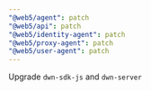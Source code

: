 ```yaml
---
"@web5/agent": patch
"@web5/api": patch
"@web5/identity-agent": patch
"@web5/proxy-agent": patch
"@web5/user-agent": patch
---
```


Upgrade `dwn-sdk-js` and `dwn-server`
